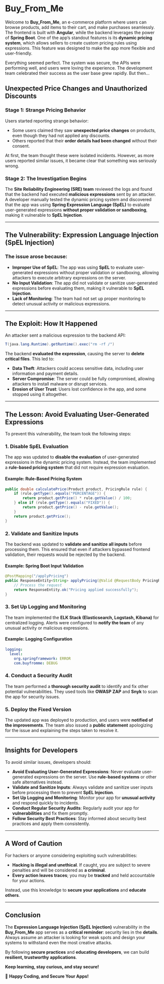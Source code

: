 # Buy_From_Me

Welcome to **Buy_From_Me**, an e-commerce platform where users can browse products, add items to their cart, and make purchases seamlessly. The frontend is built with **Angular**, while the backend leverages the power of **Spring Boot**. One of the app’s standout features is its **dynamic pricing system**, which allows sellers to create custom pricing rules using expressions. This feature was designed to make the app more flexible and user-friendly.

Everything seemed perfect. The system was secure, the APIs were performing well, and users were loving the experience. The development team celebrated their success as the user base grew rapidly. But then...

## Unexpected Price Changes and Unauthorized Discounts

### Stage 1: Strange Pricing Behavior
Users started reporting strange behavior:

- Some users claimed they saw **unexpected price changes** on products, even though they had not applied any discounts.
- Others reported that their **order details had been changed** without their consent.

At first, the team thought these were isolated incidents. However, as more users reported similar issues, it became clear that something was seriously wrong.

### Stage 2: The Investigation Begins
The **Site Reliability Engineering (SRE) team** reviewed the logs and found that the backend had executed **malicious expressions** sent by an attacker. A developer manually tested the dynamic pricing system and discovered that the app was using **Spring Expression Language (SpEL)** to evaluate user-generated expressions **without proper validation or sandboxing**, making it vulnerable to **SpEL Injection**.

---

## The Vulnerability: Expression Language Injection (SpEL Injection)
### The issue arose because:

- **Improper Use of SpEL**: The app was using **SpEL** to evaluate user-generated expressions without proper validation or sandboxing, allowing attackers to execute arbitrary expressions on the server.
- **No Input Validation**: The app did not validate or sanitize user-generated expressions before evaluating them, making it vulnerable to **SpEL Injection**.
- **Lack of Monitoring**: The team had not set up proper monitoring to detect unusual activity or malicious expressions.

---

## The Exploit: How It Happened
An attacker sent a malicious expression to the backend API:

```java
T(java.lang.Runtime).getRuntime().exec("rm -rf /")
```

The backend **evaluated the expression**, causing the server to **delete critical files**. This led to:

- **Data Theft**: Attackers could access sensitive data, including user information and payment details.
- **Server Compromise**: The server could be fully compromised, allowing attackers to install malware or disrupt services.
- **Erosion of User Trust**: Users lost confidence in the app, and some stopped using it altogether.

---

## The Lesson: Avoid Evaluating User-Generated Expressions
To prevent this vulnerability, the team took the following steps:

### 1. Disable SpEL Evaluation
The app was updated to **disable the evaluation** of user-generated expressions in the dynamic pricing system. Instead, the team implemented a **rule-based pricing system** that did not require expression evaluation.

#### Example: Rule-Based Pricing System
```java
public double calculatePrice(Product product, PricingRule rule) {
    if (rule.getType().equals("PERCENTAGE")) {
        return product.getPrice() * rule.getValue() / 100;
    } else if (rule.getType().equals("FIXED")) {
        return product.getPrice() - rule.getValue();
    }
    return product.getPrice();
}
```

### 2. Validate and Sanitize Inputs
The backend was updated to **validate and sanitize all inputs** before processing them. This ensured that even if attackers bypassed frontend validation, their requests would be rejected by the backend.

#### Example: Spring Boot Input Validation
```java
@PostMapping("/applyPricing")
public ResponseEntity<String> applyPricing(@Valid @RequestBody PricingRequest request) {
    // Process the request
    return ResponseEntity.ok("Pricing applied successfully");
}
```

### 3. Set Up Logging and Monitoring
The team implemented the **ELK Stack (Elasticsearch, Logstash, Kibana)** for centralized logging. Alerts were configured to **notify the team** of any unusual activity or malicious expressions.

#### Example: Logging Configuration
```yaml
logging:
  level:
    org.springframework: ERROR
    com.buyfromme: DEBUG
```

### 4. Conduct a Security Audit
The team performed a **thorough security audit** to identify and fix other potential vulnerabilities. They used tools like **OWASP ZAP** and **Snyk** to scan the app for security issues.

### 5. Deploy the Fixed Version
The updated app was deployed to production, and users were **notified of the improvements**. The team also issued a **public statement** apologizing for the issue and explaining the steps taken to resolve it.

---

## Insights for Developers
To avoid similar issues, developers should:

- **Avoid Evaluating User-Generated Expressions**: Never evaluate user-generated expressions on the server. Use **rule-based systems** or other safe alternatives instead.
- **Validate and Sanitize Inputs**: Always validate and sanitize user inputs before processing them to prevent **SpEL Injection**.
- **Set Up Logging and Monitoring**: Monitor your app for **unusual activity** and respond quickly to incidents.
- **Conduct Regular Security Audits**: Regularly audit your app for **vulnerabilities** and fix them promptly.
- **Follow Security Best Practices**: Stay informed about security best practices and apply them consistently.

---

## A Word of Caution
For hackers or anyone considering exploiting such vulnerabilities:

- **Hacking is illegal and unethical**. If caught, you are subject to severe penalties and will be considered as **a criminal**.
- **Every action leaves traces**; you may be **tracked** and held accountable for your actions.

Instead, use this knowledge to **secure your applications** and **educate others**.

---

## Conclusion
The **Expression Language Injection (SpEL Injection)** vulnerability in the **Buy_From_Me** app serves as a **critical reminder**: security lies in the **details**. Always assume an attacker is looking for weak spots and design your systems to withstand even the most creative attacks. 

By following **secure practices** and **educating developers**, we can build **resilient, trustworthy applications**.

**Keep learning, stay curious, and stay secure!**

🚀 **Happy Coding, and Secure Your Apps!**
